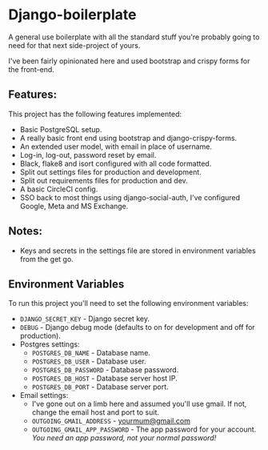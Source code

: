 # Django-boilerplate
A general use boilerplate with all the standard stuff you're probably going to need 
for that next side-project of yours. 

I've been fairly opinionated here and used bootstrap and crispy forms for the front-end.

## Features:

This project has the following features implemented:
 - Basic PostgreSQL setup.
 - A really basic front end using bootstrap and django-crispy-forms.
 - An extended user model, with email in place of username.
 - Log-in, log-out, password reset by email.
 - Black, flake8 and isort configured with all code formatted.
 - Split out settings files for production and development.
 - Split out requirements files for production and dev.
 - A basic CircleCI config.
 - SSO back to most things using django-social-auth, I've configured Google, Meta and MS Exchange.


## Notes:
 - Keys and secrets in the settings file are stored in environment variables from the get
go.

## Environment Variables
To run this project you'll need to set the following environment variables:
- `DJANGO_SECRET_KEY` - Django secret key.
- `DEBUG` - Django debug mode (defaults to on for development and off for production).
- Postgres settings:
  - `POSTGRES_DB_NAME` - Database name.
  - `POSTGRES_DB_USER` - Database user.
  - `POSTGRES_DB_PASSWORD` - Database password.
  - `POSTGRES_DB_HOST` - Database server host IP.
  - `POSTGRES_DB_PORT` - Database server port.
- Email settings:
  - I've gone out on a limb here and assumed you'll use gmail. If not, change the email host 
and port to suit.
  - `OUTGOING_GMAIL_ADDRESS` - yourmum@gmail.com
  - `OUTGOING_GMAIL_APP_PASSWORD` - The app password for your account. *You need an app 
password, not your normal password!*

